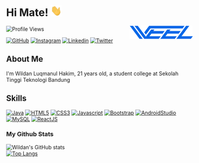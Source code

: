 # Hi Mate! <img width="30px" height="30" src="https://github.com/SatYu26/SatYu26/raw/master/Assets/Hi.gif" />

<img align="right" alt="logo" width="170px" src="https://github.com/wildanlh/wildanlh/blob/master/logo.png" />

![Profile Views](https://komarev.com/ghpvc/?username=wildanlh&color=blue)

[![GitHub](https://img.shields.io/badge/Github-100000?style=for-the-badge&logo=github&logoColor=white)](https://github.com/wildanlh)
[![Instagram](https://img.shields.io/badge/Instagram-8a3ab9?style=for-the-badge&logo=instagram&logoColor=white)](https://www.instagram.com/wildanlh__/)
[![Linkedin](https://img.shields.io/badge/Linkedin-0077B5?style=for-the-badge&logo=linkedin&logoColor=white)](https://www.linkedin.com/in/wildanlh/)
[![Twitter](https://img.shields.io/badge/Twitter-1DA1F2?style=for-the-badge&logo=twitter&logoColor=white)](https://twitter.com/wldnlh)

## About Me
I'm Wildan Luqmanul Hakim, 21 years old, a student college at Sekolah Tinggi Teknologi Bandung

## Skills
<p align="left">
        <a href="https://www.oracle.com/java/" target="_blank" rel="noreferrer"><img
                src="https://cdn.jsdelivr.net/gh/devicons/devicon/icons/java/java-original.svg" width="36"
                height="36" alt="Java" /></a>
        <a href="https://developer.mozilla.org/en-US/docs/Glossary/HTML5" target="_blank" rel="noreferrer"><img
                src="https://cdn.jsdelivr.net/gh/devicons/devicon/icons/html5/html5-original.svg" width="36" height="36"
                alt="HTML5" /></a>
        <a href="https://www.w3.org/TR/CSS/#css" target="_blank" rel="noreferrer"><img
                src="https://cdn.jsdelivr.net/gh/devicons/devicon/icons/css3/css3-original.svg" width="36" height="36"
                alt="CSS3" /></a>
        <a href="https://developer.mozilla.org/en-US/docs/Web/JavaScript" target="_blank" rel="noreferrer"><img
                src="https://cdn.jsdelivr.net/gh/devicons/devicon/icons/javascript/javascript-original.svg" width="36"
                height="36" alt="Javascript" /></a>
        <a href="https://getbootstrap.com/" target="_blank" rel="noreferrer"><img
                src="https://cdn.jsdelivr.net/gh/devicons/devicon/icons/bootstrap/bootstrap-original.svg" width="36"
                height="36" alt="Bootstrap" /></a>
        <a href="https://developer.android.com/studio" target="_blank rel="noreferrer"><img
                src="https://cdn.jsdelivr.net/gh/devicons/devicon/icons/androidstudio/androidstudio-original.svg" width="36"
                height="36" alt="AndroidStudio" /></a>
        <a href="https://www.mysql.com/" target="_blank rel="noreferrer"><img
                src="https://cdn.jsdelivr.net/gh/devicons/devicon/icons/mysql/mysql-original.svg" width="36"
                height="36" alt="MySQL" /></a>
        <a href="https://reactjs.org/" target="_blank rel="noreferrer"><img
                src="https://cdn.jsdelivr.net/gh/devicons/devicon/icons/react/react-original.svg" width="36"
                height="36" alt="ReactJS" /></a>
    </p>


### My Github Stats
![Wildan's GitHub stats](https://github-readme-stats.vercel.app/api?username=wildanlh&show_icons=true&theme=tokyonight) 
<br>
[![Top Langs](https://github-readme-stats.vercel.app/api/top-langs/?username=wildanlh&layout=compact&theme=tokyonight)](https://github.com/anuraghazra/github-readme-stats)

<!--
**wildanlh/wildanlh** is a ✨ _special_ ✨ repository because its `README.md` (this file) appears on your GitHub profile.

Here are some ideas to get you started:

- 🔭 I’m currently working on ...
- 🌱 I’m currently learning ...
- 👯 I’m looking to collaborate on ...
- 🤔 I’m looking for help with ...
- 💬 Ask me about ...
- 📫 How to reach me: ...
- 😄 Pronouns: ...
- ⚡ Fun fact: ...
-->
